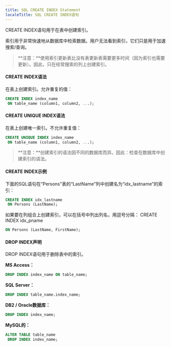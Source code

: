 ```yaml
---
title: SQL CREATE INDEX Statement
localeTitle: SQL CREATE INDEX语句
---
```

CREATE INDEX语句用于在表中创建索引。

索引用于非常快速地从数据库中检索数据。用户无法看到索引，它们只是用于加速搜索/查询。

> **注意：**使用索引更新表比没有表更新表需要更多时间（因为索引也需要更新）。因此，只在经常搜索的列上创建索引。

#### CREATE INDEX语法

在表上创建索引。允许重复的值：

```sql
CREATE INDEX index_name 
 ON table_name (column1, column2, ...); 
```

#### CREATE UNIQUE INDEX语法

在表上创建唯一索引。不允许重复值：

```sql
CREATE UNIQUE INDEX index_name 
 ON table_name (column1, column2, ...); 
```

> **注意：**创建索引的语法因不同的数据库而异。因此：检查在数据库中创建索引的语法。

#### CREATE INDEX示例

下面的SQL语句在“Persons”表的“LastName”列中创建名为“idx\_lastname”的索引：

```sql
CREATE INDEX idx_lastname 
 ON Persons (LastName); 
```

如果要在列组合上创建索引，可以在括号中列出列名，用逗号分隔： CREATE INDEX idx\_pname

```sql
ON Persons (LastName, FirstName); 
```

#### DROP INDEX声明

DROP INDEX语句用于删除表中的索引。

**MS Access：**

```sql
DROP INDEX index_name ON table_name; 
```

**SQL Server：**

```sql
DROP INDEX table_name.index_name; 
```

**DB2 / Oracle数据库：**

```sql
DROP INDEX index_name; 
```

**MySQL的：**

```sql
ALTER TABLE table_name 
 DROP INDEX index_name; 

```